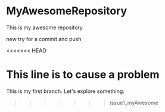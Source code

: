 # MyAwesomeRepository
This is my awesome repository

new try for a commit and push

<<<<<<< HEAD

This line is to cause a problem
=======
This is my first branch. Let's explore something.
>>>>>>> issue1_myAwesome
